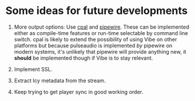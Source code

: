 # Some ideas for future developments

1. More output options:
Use [cpal](https://crates.io/crates/cpal) and [pipewire](https://crates.io/crates/pipewire). These can be implemented either as compile-time features or run-time selectable by command line switch. cpal is likely to extend the possibility of using Vibe on other platforms but because pulseaudio is implemented *by* pipewire on modern systems, it's unlikely that pipewire will provide anything new, it **should** be implemented though if Vibe is to stay relevant.

2. Implement SSL.

3. Extract Icy metadata from the stream.

4. Keep trying to get player sync in good working order.
